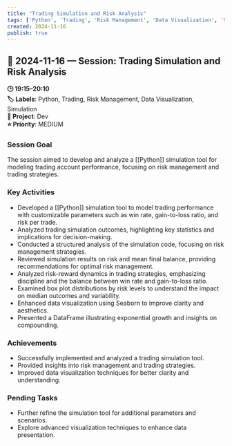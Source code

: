 ```yaml
---
title: "Trading Simulation and Risk Analysis"
tags: ['Python', 'Trading', 'Risk Management', 'Data Visualization', 'Simulation']
created: 2024-11-16
publish: true
---
```


## 📅 2024-11-16 — Session: Trading Simulation and Risk Analysis

**🕒 19:15–20:10**  
**🏷️ Labels**: Python, Trading, Risk Management, Data Visualization, Simulation  
**📂 Project**: Dev  
**⭐ Priority**: MEDIUM  


### Session Goal
The session aimed to develop and analyze a [[Python]] simulation tool for modeling trading account performance, focusing on risk management and trading strategies.

### Key Activities
- Developed a [[Python]] simulation tool to model trading performance with customizable parameters such as win rate, gain-to-loss ratio, and risk per trade.
- Analyzed trading simulation outcomes, highlighting key statistics and implications for decision-making.
- Conducted a structured analysis of the simulation code, focusing on risk management strategies.
- Reviewed simulation results on risk and mean final balance, providing recommendations for optimal risk management.
- Analyzed risk-reward dynamics in trading strategies, emphasizing discipline and the balance between win rate and gain-to-loss ratio.
- Examined box plot distributions by risk levels to understand the impact on median outcomes and variability.
- Enhanced data visualization using Seaborn to improve clarity and aesthetics.
- Presented a DataFrame illustrating exponential growth and insights on compounding.

### Achievements
- Successfully implemented and analyzed a trading simulation tool.
- Provided insights into risk management and trading strategies.
- Improved data visualization techniques for better clarity and understanding.

### Pending Tasks
- Further refine the simulation tool for additional parameters and scenarios.
- Explore advanced visualization techniques to enhance data presentation.
